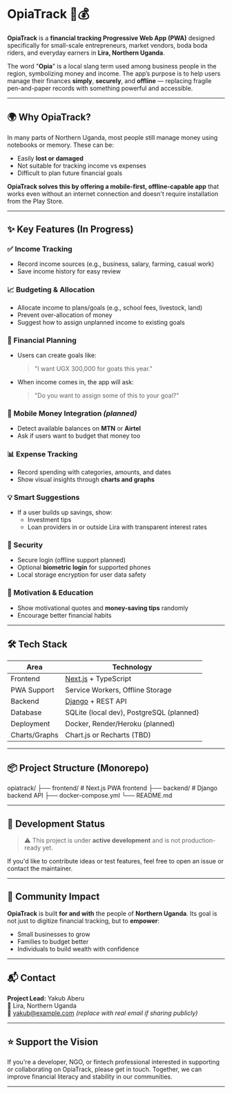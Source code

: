 # OpiaTrack 🛵💰

**OpiaTrack** is a **financial tracking Progressive Web App (PWA)** designed specifically for small-scale entrepreneurs, market vendors, boda boda riders, and everyday earners in **Lira, Northern Uganda**.

The word "**Opia**" is a local slang term used among business people in the region, symbolizing money and income. The app’s purpose is to help users manage their finances **simply**, **securely**, and **offline** — replacing fragile pen-and-paper records with something powerful and accessible.

---

## 🌍 Why OpiaTrack?

In many parts of Northern Uganda, most people still manage money using notebooks or memory. These can be:

- Easily **lost or damaged**
- Not suitable for tracking income vs expenses
- Difficult to plan future financial goals

**OpiaTrack solves this by offering a mobile-first, offline-capable app** that works even without an internet connection and doesn't require installation from the Play Store.

---

## ✨ Key Features (In Progress)

### ✅ Income Tracking
- Record income sources (e.g., business, salary, farming, casual work)
- Save income history for easy review

### 📈 Budgeting & Allocation
- Allocate income to plans/goals (e.g., school fees, livestock, land)
- Prevent over-allocation of money
- Suggest how to assign unplanned income to existing goals

### 🔮 Financial Planning
- Users can create goals like:
  > "I want UGX 300,000 for goats this year."
- When income comes in, the app will ask:
  > "Do you want to assign some of this to your goal?"

### 📲 Mobile Money Integration *(planned)*
- Detect available balances on **MTN** or **Airtel**
- Ask if users want to budget that money too

### 📊 Expense Tracking
- Record spending with categories, amounts, and dates
- Show visual insights through **charts and graphs**

### 💡 Smart Suggestions
- If a user builds up savings, show:
  - Investment tips
  - Loan providers in or outside Lira with transparent interest rates

### 🔐 Security
- Secure login (offline support planned)
- Optional **biometric login** for supported phones
- Local storage encryption for user data safety

### 🌟 Motivation & Education
- Show motivational quotes and **money-saving tips** randomly
- Encourage better financial habits

---

## 🛠️ Tech Stack

| Area        | Technology           |
|-------------|----------------------|
| Frontend    | [Next.js](https://nextjs.org/) + TypeScript |
| PWA Support | Service Workers, Offline Storage |
| Backend     | [Django](https://www.djangoproject.com/) + REST API |
| Database    | SQLite (local dev), PostgreSQL (planned) |
| Deployment  | Docker, Render/Heroku (planned) |
| Charts/Graphs | Chart.js or Recharts (TBD) |

---

## 📦 Project Structure (Monorepo)

opiatrack/
├── frontend/ # Next.js PWA frontend
├── backend/ # Django backend API
├── docker-compose.yml
└── README.md



---

## 🚧 Development Status

> ⚠️ This project is under **active development** and is not production-ready yet.

If you'd like to contribute ideas or test features, feel free to open an issue or contact the maintainer.

---

## 🤝 Community Impact

**OpiaTrack** is built **for and with** the people of **Northern Uganda**. Its goal is not just to digitize financial tracking, but to **empower**:

- Small businesses to grow
- Families to budget better
- Individuals to build wealth with confidence

---

## 📬 Contact

**Project Lead:** Yakub Aberu  
📍 Lira, Northern Uganda  
📧 yakub@example.com *(replace with real email if sharing publicly)*

---

## ⭐️ Support the Vision

If you're a developer, NGO, or fintech professional interested in supporting or collaborating on OpiaTrack, please get in touch. Together, we can improve financial literacy and stability in our communities.

---

